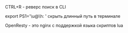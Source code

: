 CTRL+R - реверс поиск в CLI

export PS1='\u@\h: ' скрыть длинный путь в терминале

OpenResty - это nginx с поддержкой языка скриптов lua